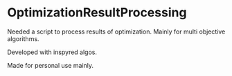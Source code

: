 # OptimizationResultProcessing

Needed a script to process results of optimization. Mainly for multi objective algorithms.

Developed with inspyred algos.

Made for personal use mainly.

